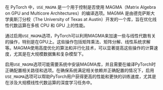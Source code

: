 在 PyTorch 中，`USE_MAGMA` 是一个用于控制是否使用 MAGMA（Matrix Algebra on GPU and Multicore Architectures）的编译选项。MAGMA 是由德克萨斯大学奥斯汀分校（The University of Texas at Austin）开发的一个库，旨在优化线性代数运算在多核 CPU 和 GPU 上的性能。

通过启用`USE_MAGMA`选项，PyTorch可以利用MAGMA来加速一些与线性代数有关的操作，特别是在GPU上。这些操作包括矩阵乘法、矩阵分解、线性系统求解等。MAGMA使用高度优化的算法和并行化技术，可以显著提高这些操作的计算速度，尤其是在大规模数据集和复杂模型下。

启用`USE_MAGMA`选项可能需要系统中安装MAGMA库，并且需要在编译PyTorch时正确配置相关路径和选项。在确保系统满足相关依赖并正确配置的情况下，启用`USE_MAGMA`选项可以帮助PyTorch用户获得更高的性能和更快的训练速度，尤其是在涉及大规模线性代数运算的深度学习任务中。